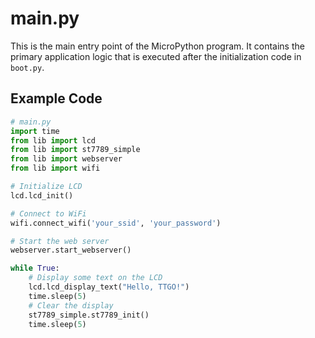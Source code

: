 
# main.py

This is the main entry point of the MicroPython program. It contains the primary application logic that is executed after the initialization code in `boot.py`.

## Example Code
```python
# main.py
import time
from lib import lcd
from lib import st7789_simple
from lib import webserver
from lib import wifi

# Initialize LCD
lcd.lcd_init()

# Connect to WiFi
wifi.connect_wifi('your_ssid', 'your_password')

# Start the web server
webserver.start_webserver()

while True:
    # Display some text on the LCD
    lcd.lcd_display_text("Hello, TTGO!")
    time.sleep(5)
    # Clear the display
    st7789_simple.st7789_init()
    time.sleep(5)
```
